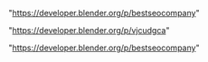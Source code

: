 "https://developer.blender.org/p/bestseocompany"

 
"https://developer.blender.org/p/vjcudgca"


"https://developer.blender.org/p/bestseocompany"


 
